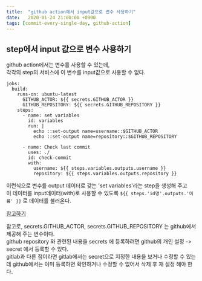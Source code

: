 ```yaml
---
title:  "github action에서 input값으로 변수 사용하기"
date:   2020-01-24 21:00:00 +0900
tags: [commit-every-single-day, github-action]
---
```

## step에서 input 값으로 변수 사용하기

github action에서는 변수를 사용할 수 있는데,  
각각의 step의 서비스에 이 변수를 input값으로 사용할 수 없다.

```
jobs:
  build:
    runs-on: ubuntu-latest
      GITHUB_ACTOR: ${{ secrets.GITHUB_ACTOR }}
      GITHUB_REPOSITORY: ${{ secrets.GITHUB_REPOSITORY }}
    steps:
      - name: set variables
        id: variables
        run: |
          echo ::set-output name=username::$GITHUB_ACTOR
          echo ::set-output name=repository::$GITHUB_REPOSITORY

      - name: Check last commit
        uses: ./ 
        id: check-commit
        with:
          username: ${{ steps.variables.outputs.username }}
          repository: ${{ steps.variables.outputs.repository }}
``` 
이런식으로 변수를 output 데이터로 갖는 'set variables'라는 step을 생성해 주고  
이 데이터를 input데이터(with)로 사용할 수 있도록 `${{ steps.'id명'.outputs.'이름' }}` 로 데이터를 불러온다.

[참고하기](https://github.community/t5/GitHub-Actions/How-to-pass-environment-variable-to-an-input/td-p/32003)

참고로, secrets.GITHUB_ACTOR, secrets.GITHUB_REPOSITORY 는 github에서 제공해 주는 변수이다.  
github repository 와 관련된 내용을 secrets 에 등록하려면 github의 개인 설정 -> secret 에서 등록할 수 있다.  
gitlab과 다른 점이라면 gitlab에서는 secret으로 지정한 내용을 보거나 수정할 수 있는데 
github에서는 이미 등록하면 확인하거나 수정할 수 없어서 삭제 후 재 설정 해야 한다.